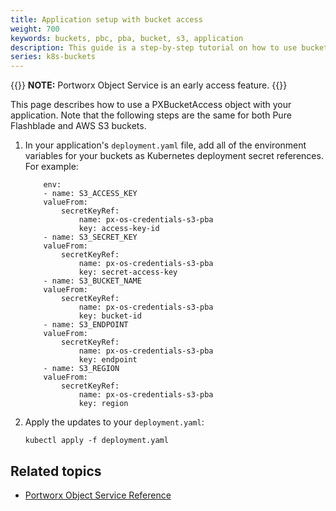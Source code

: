 ```yaml
---
title: Application setup with bucket access
weight: 700
keywords: buckets, pbc, pba, bucket, s3, application
description: This guide is a step-by-step tutorial on how to use buckets with your applications.
series: k8s-buckets
---
```


{{<info>}}
**NOTE:** Portworx Object Service is an early access feature.
{{</info>}}

This page describes how to use a PXBucketAccess object with your application. Note that the following steps are the same for both Pure Flashblade and AWS S3 buckets.

1. In your application's `deployment.yaml` file, add all of the environment variables for your buckets as Kubernetes deployment secret references. For example:

    ```text
        env:
        - name: S3_ACCESS_KEY
        valueFrom:
            secretKeyRef:
                name: px-os-credentials-s3-pba
                key: access-key-id
        - name: S3_SECRET_KEY
        valueFrom:
            secretKeyRef:
                name: px-os-credentials-s3-pba
                key: secret-access-key
        - name: S3_BUCKET_NAME
        valueFrom:
            secretKeyRef:
                name: px-os-credentials-s3-pba
                key: bucket-id
        - name: S3_ENDPOINT
        valueFrom:
            secretKeyRef:
                name: px-os-credentials-s3-pba
                key: endpoint
        - name: S3_REGION
        valueFrom:
            secretKeyRef:
                name: px-os-credentials-s3-pba
                key: region
    ```

2. Apply the updates to your `deployment.yaml`:

    ```text
    kubectl apply -f deployment.yaml
    ```

## Related topics

* [Portworx Object Service Reference](/reference/crd/object-service/)